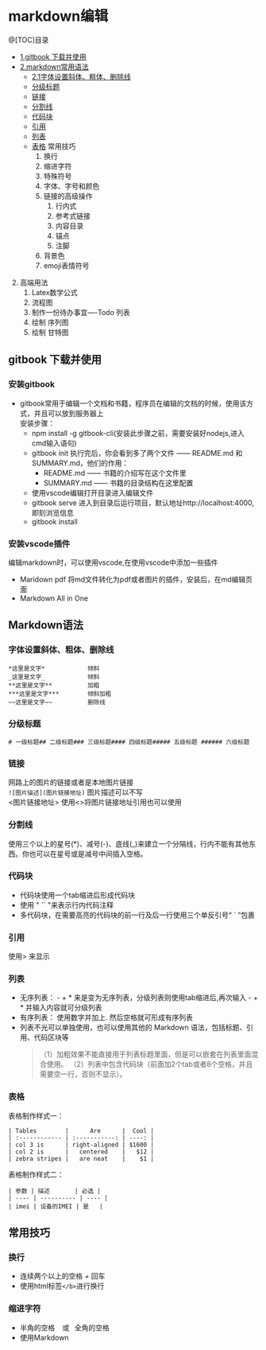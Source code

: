 # markdown编辑

@[TOC]目录

* [1.gitbook 下载并使用](#1)
* [2.markdown常用语法](#2)
  * [2.1字体设置斜体、粗体、删除线](#2.1)
  * [分级标题](#2.2)
  * [链接](#2.3)
  * [分割线](#2.4)
  * [代码块](#2.5)
  * [引用](#2.6)
  * [列表](#2.7)
  * [表格](#2.8)
   常用技巧
    1. 换行
    2. 缩进字符
    3. 特殊符号
    4. 字体、字号和颜色
    5. 链接的高级操作
       1. 行内式
       2. 参考式链接
       3. 内容目录
       4. 锚点
       5. 注脚
    6. 背景色
    7. emoji表情符号
2. 高端用法
    1. Latex数学公式
    2. 流程图
    3. 制作一份待办事宜—-Todo 列表
    4. 绘制 序列图
    5. 绘制 甘特图 

## <a id="2"> gitbook 下载并使用</a>
### 安装gitbook
* gitbook常用于编辑一个文档和书籍，程序员在编辑的文档的时候，使用该方式，并且可以放到服务器上  
安装步骤：  
    + npm install -g gitbook-cli(安装此步骤之前，需要安装好nodejs,进入cmd输入语句)
    +  gitbook init 执行完后，你会看到多了两个文件 —— README.md 和 SUMMARY.md，他们的作用：
        - README.md —— 书籍的介绍写在这个文件里
        - SUMMARY.md —— 书籍的目录结构在这里配置
    + 使用vscode编辑打开目录进入编辑文件
    + gitbook serve  进入到目录后运行项目，默认地址http://localhost:4000,即刻浏览信息
    + gitbook install 

### 安装vscode插件  
  
编辑markdown时，可以使用vscode,在使用vscode中添加一些插件
- Maridown pdf 将md文件转化为pdf或者图片的插件，安装后，在md编辑页面     
- Markdown All in One


## <a id="2">Markdown语法</a>

### <a id="2.1">字体设置斜体、粗体、删除线</a>

```
*这里是文字*            倾斜
_这里是文字_            倾斜
**这里是文字**          加粗
***这里是文字***        倾斜加粗
~~这里是文字~~          删除线
```

### <a name="2.2">分级标题</a>

`# 一级标题## 二级标题### 三级标题#### 四级标题##### 五级标题 ###### 六级标题`


### <a id="2.3">链接</a>

网路上的图片的链接或者是本地图片链接  
`![图片描述](图片链接地址)` 图片描述可以不写  
<图片链接地址> 使用<>将图片链接地址引用也可以使用

### <a id="2.4">分割线</a>
使用三个以上的星号(*)、减号(-)、底线(_)来建立一个分隔线，行内不能有其他东西。你也可以在星号或是减号中间插入空格。 

### <a name="2.5">代码块</a>

- 代码块使用一个tab缩进后形成代码块
- 使用 " `` "来表示行内代码注释
- 多代码块，在需要高亮的代码块的前一行及后一行使用三个单反引号“ ` ”包裹

### <a id="2.6">引用</a>

使用> 来显示

### <a id="2.7">列表</a>
- 无序列表： - + * 来是变为无序列表，分级列表则使用tab缩进后,再次输入 - + * 并输入内容就可分级列表
- 有序列表： 使用数字并加上. 然后空格就可形成有序列表
- 列表不光可以单独使用，也可以使用其他的 Markdown 语法，包括标题、引用、代码区块等
  > （1）加粗效果不能直接用于列表标题里面，但是可以嵌套在列表里面混合使用。 
  > （2）列表中包含代码块（前面加2个tab或者8个空格，并且需要空一行，否则不显示）。

### <a id="2.8">表格</a>
表格制作样式一：
```
| Tables        |      Are      |  Cool |
| :------------ | :-----------: | ----: |
| col 3 is      | right-aligned | $1600 |
| col 2 is      |   centered    |   $12 |
| zebra stripes |   are neat    |    $1 |
```

表格制作样式二：
```
| 参数 | 描述       | 必选 |
| ---- | ---------- | ---- |
| imei | 设备的IMEI | 是   |
```

## <a id="3">常用技巧</a>
### 换行
- 连续两个以上的空格 + 回车
- 使用html标签`</b>`进行换行

### 缩进字符
- 半角的空格   或  全角的空格
- 使用Markdown



